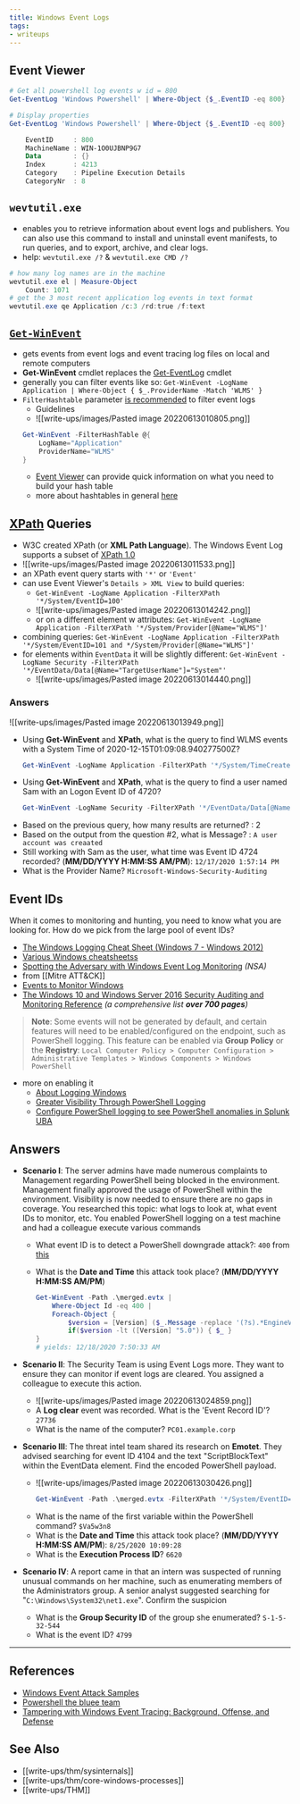 ```yaml
---
title: Windows Event Logs
tags:
- writeups
---
```


## Event Viewer

```powershell
# Get all powershell log events w id = 800
Get-EventLog 'Windows Powershell' | Where-Object {$_.EventID -eq 800}

# Display properties 
Get-EventLog 'Windows Powershell' | Where-Object {$_.EventID -eq 800} | Select-Object -Property *

	EventID		: 800
	MachineName	: WIN-1O0UJBNP9G7
	Data		: {}
	Index		: 4213
	Category	: Pipeline Execution Details
	CategoryNr	: 8
```

## `wevtutil.exe`
- enables you to retrieve information about event logs and publishers. You can also use this command to install and uninstall event manifests, to run queries, and to export, archive, and clear logs.
- help: `wevtutil.exe /?` & `wevtutil.exe CMD /?`


```powershell
# how many log names are in the machine
wevtutil.exe el | Measure-Object
	Count: 1071
# get the 3 most recent application log events in text format
wevtutil.exe qe Application /c:3 /rd:true /f:text
```

## [`Get-WinEvent`](https://docs.microsoft.com/en-us/powershell/module/microsoft.powershell.diagnostics/get-winevent?view=powershell-5.1)
- gets events from event logs and event tracing log files on local and remote computers
- **Get-WinEvent** cmdlet replaces the [Get-EventLog](https://docs.microsoft.com/en-us/powershell/module/microsoft.powershell.management/get-eventlog?view=powershell-5.1) cmdlet
- generally you can filter events like so: `Get-WinEvent -LogName Application | Where-Object { $_.ProviderName -Match 'WLMS' }`
- `FilterHashtable` parameter [is recommended](https://docs.microsoft.com/en-us/powershell/scripting/samples/Creating-Get-WinEvent-queries-with-FilterHashtable?view=powershell-7.2&viewFallbackFrom=powershell-7.1) to filter event logs
	- Guidelines
	- ![[write-ups/images/Pasted image 20220613010805.png]]
	```powershell
	Get-WinEvent -FilterHashTable @{
		LogName="Application"
		ProviderName="WLMS"
	}
	```
	- [Event Viewer](https://docs.microsoft.com/en-us/shows/inside/event-viewer) can provide quick information on what you need to build your hash table
	- more about hashtables in general [here](https://docs.microsoft.com/en-us/powershell/module/microsoft.powershell.core/about/about_hash_tables?view=powershell-7.2&viewFallbackFrom=powershell-7.1)
	
## [XPath](https://docs.microsoft.com/en-us/previous-versions/dotnet/netframework-4.0/ms256115(v=vs.100)) Queries
- W3C created XPath (or **XML Path Language**). The Windows Event Log supports a subset of [XPath 1.0](https://www.w3.org/TR/1999/REC-xpath-19991116/)
- ![[write-ups/images/Pasted image 20220613011533.png]]
- an XPath event query starts with `'*'` or `'Event'`
- can use Event Viewer's `Details > XML View` to build queries: 
	- `Get-WinEvent -LogName Application -FilterXPath '*/System/EventID=100'`
	- ![[write-ups/images/Pasted image 20220613014242.png]]
	- or on a different element w attributes: `Get-WinEvent -LogName Application -FilterXPath '*/System/Provider[@Name="WLMS"]'`
- combining queries: `Get-WinEvent -LogName Application -FilterXPath '*/System/EventID=101 and */System/Provider[@Name="WLMS"]'`
- for elements within `EventData` it will be slightly different: `Get-WinEvent -LogName Security -FilterXPath '*/EventData/Data[@Name="TargetUserName"]="System"'`
	- ![[write-ups/images/Pasted image 20220613014440.png]]

### Answers
![[write-ups/images/Pasted image 20220613013949.png]]
- Using **Get-WinEvent** and **XPath**, what is the query to find WLMS events with a System Time of 2020-12-15T01:09:08.940277500Z?
	```powershell
	Get-WinEvent -LogName Application -FilterXPath '*/System/TimeCreated[@SystemTime="2020-12-15T01:09:08.940277500Z"] and */System/Provider[@Name="WLMS"]'
	```
- Using **Get-WinEvent** and **XPath**, what is the query to find a user named Sam with an Logon Event ID of 4720?
	```powershell
	Get-WinEvent -LogName Security -FilterXPath '*/EventData/Data[@Name="TargetUserName"]="Sam" and */System/EventID=4720'
	```
- Based on the previous query, how many results are returned? : 2
- Based on the output from the question #2, what is Message? : `A user account was creaated`
- Still working with Sam as the user, what time was Event ID 4724 recorded? (**MM/DD/YYYY H:MM:SS AM/PM**): `12/17/2020 1:57:14 PM`
- What is the Provider Name? `Microsoft-Windows-Security-Auditing`

## Event IDs
When it comes to monitoring and hunting, you need to know what you are looking for. How do we pick from the large pool of event IDs? 

- [The Windows Logging Cheat Sheet (Windows 7 - Windows 2012)](https://static1.squarespace.com/static/552092d5e4b0661088167e5c/t/580595db9f745688bc7477f6/1476761074992/Windows+Logging+Cheat+Sheet_ver_Oct_2016.pdf)
- [Various Windows cheatsheetss](https://www.malwarearchaeology.com/cheat-sheets)
- [Spotting the Adversary with Windows Event Log Monitoring](https://apps.nsa.gov/iaarchive/library/reports/spotting-the-adversary-with-windows-event-log-monitoring.cfm) *(NSA)*
- from [[Mitre ATT&CK]]
- [Events to Monitor Windows](https://docs.microsoft.com/en-us/windows-server/identity/ad-ds/plan/appendix-l--events-to-monitor)
- [The Windows 10 and Windows Server 2016 Security Auditing and Monitoring Reference](https://www.microsoft.com/en-us/download/confirmation.aspx?id=52630) *(a comprehensive list **over 700 pages**)*

> **Note**: Some events will not be generated by default, and certain features will need to be enabled/configured on the endpoint, such as PowerShell logging. This feature can be enabled via **Group Policy** or the **Registry**: `Local Computer Policy > Computer Configuration > Administrative Templates > Windows Components > Windows PowerShell`
- more on enabling it
	- [About Logging Windows](https://docs.microsoft.com/en-us/powershell/module/microsoft.powershell.core/about/about_logging_windows?view=powershell-7.1)
	- [Greater Visibility Through PowerShell Logging](https://www.fireeye.com/blog/threat-research/2016/02/greater_visibilityt.html)
	- [Configure PowerShell logging to see PowerShell anomalies in Splunk UBA](https://docs.splunk.com/Documentation/UBA/5.0.4/GetDataIn/AddPowerShell)

## Answers

- **Scenario I**: The server admins have made numerous complaints to Management regarding PowerShell being blocked in the environment. Management finally approved the usage of PowerShell within the environment. Visibility is now needed to ensure there are no gaps in coverage. You researched this topic: what logs to look at, what event IDs to monitor, etc. You enabled PowerShell logging on a test machine and had a colleague execute various commands
	- What event ID is to detect a PowerShell downgrade attack?: `400` from [this](https://www.leeholmes.com/detecting-and-preventing-powershell-downgrade-attacks/)
	- What is the **Date and Time** this attack took place? (**MM/DD/YYYY H:MM:SS AM/PM**)
		
		```powershell
		Get-WinEvent -Path .\merged.evtx |
			Where-Object Id -eq 400 |
			Foreach-Object {
				$version = [Version] ($_.Message -replace '(?s).*EngineVersion=([\d\.]+)*.*','$1')
				if($version -lt ([Version] "5.0")) { $_ }
		}
		# yields: 12/18/2020 7:50:33 AM
		```
		
- **Scenario II**: The Security Team is using Event Logs more. They want to ensure they can monitor if event logs are cleared. You assigned a colleague to execute this action.
	- ![[write-ups/images/Pasted image 20220613024859.png]]
	- A **Log clear** event was recorded. What is the 'Event Record ID'? `27736`
	- What is the name of the computer? `PC01.example.corp`
- **Scenario III**: The threat intel team shared its research on **Emotet**. They advised searching for event ID 4104 and the text "ScriptBlockText" within the EventData element. Find the encoded PowerShell payload.
	- ![[write-ups/images/Pasted image 20220613030426.png]]
		```powershell
		Get-WinEvent -Path .\merged.evtx -FilterXPath '*/System/EventID=4104 and */EventData/Data[@Name="ScriptBlockText"]' -Oldest -MaxEntries 1 | Format-List
		```
	- What is the name of the first variable within the PowerShell command? `$Va5w3n8`
	- What is the **Date and Time** this attack took place? (**MM/DD/YYYY H:MM:SS AM/PM**): `8/25/2020 10:09:28`
	- What is the **Execution Process ID**? `6620`
- **Scenario IV**: A report came in that an intern was suspected of running unusual commands on her machine, such as enumerating members of the Administrators group. A senior analyst suggested searching for "`C:\Windows\System32\net1.exe`". Confirm the suspicion
	- What is the **Group Security ID** of the group she enumerated? `S-1-5-32-544`
	- What is the event ID? `4799`


---

## References
- [Windows Event Attack Samples](https://github.com/sbousseaden/EVTX-ATTACK-SAMPLES)
- [Powershell the bluee team](https://devblogs.microsoft.com/powershell/powershell-the-blue-team/)
- [Tampering with Windows Event Tracing: Background, Offense, and Defense](https://blog.palantir.com/tampering-with-windows-event-tracing-background-offense-and-defense-4be7ac62ac63)

## See Also
- [[write-ups/thm/sysinternals]]
- [[write-ups/thm/core-windows-processes]]
- [[write-ups/THM]]
